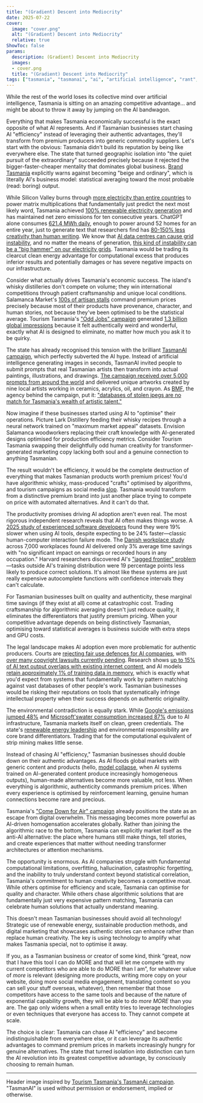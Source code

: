 ```yaml
---
title: "(Gradient) Descent into Mediocrity"
date: 2025-07-22
cover:
  image: "cover.png"
  alt: "(Gradient) Descent into Mediocrity"
  relative: true
ShowToc: false
params:
  description: (Gradient) Descent into Mediocrity 
  images:
  - cover.png
  title: "(Gradient) Descent into Mediocrity"
tags: ["tasmania", "tasmanai", "ai", "artificial intelligence", "rant", "theft"]
---
```


While the rest of the world loses its collective mind over artificial intelligence, Tasmania is sitting on an amazing competitive advantage... and might be about to throw it away by jumping on the AI bandwagon.

Everything that makes Tasmania economically successful is the exact opposite of what AI represents. And if Tasmanian businesses start chasing AI "efficiency" instead of leveraging their authentic advantages, they'll transform from premium producers into generic commodity suppliers. Let's start with the obvious: Tasmania didn't build its reputation by being like everywhere else. The state that turned geographic isolation into "the quiet pursuit of the extraordinary" succeeded precisely because it rejected the bigger-faster-cheaper mentality that dominates global business. [Brand Tasmania](https://tasmanian.com.au/brand-tasmania/) explicitly warns against becoming "beige and ordinary", which is literally AI's business model: statistical averaging toward the most probable (read: boring) output.

While Silicon Valley burns through [more electricity than entire countries](https://www.technologyreview.com/2025/05/20/1116327/ai-energy-usage-climate-footprint-big-tech/) to power matrix multiplications that fundamentally just predict the next most likely word, Tasmania achieved [100% renewable electricity generation](https://www.cg.tas.gov.au/investment_opportunities/sector_opportunities/renewable_energies) and has maintained net zero emissions for ten consecutive years. ChatGPT alone consumes [621.4 MWh daily](https://www.baeldung.com/cs/chatgpt-large-language-models-power-consumption/), enough to power around 52 homes for an entire year, just to generate text that researchers find has [80-150% less creativity than human writing](https://www.science.org/content/article/ai-writing-improving-it-still-can-t-match-human-creativity). We know that [AI data centres can cause grid instability](https://www.bloomberg.com/graphics/2024-ai-data-centers-power-grids/), and no matter the means of generation, [this kind of instability can be a "big hammer" on our electricity grids](https://www.bloomberg.com/graphics/2024-ai-power-home-appliances/). Tasmania would be trading its clearcut clean energy advantage for computational excess that produces inferior results and potentially damages or has severe negative impacts on our infrastructure.

Consider what actually drives Tasmania's economic success. The island's whisky distilleries don't compete on volume; they win international competitions through patient craftsmanship and unique local conditions. Salamanca Market's [100s of artisan stalls](https://www.salamancamarket.com.au/Home) command premium prices precisely because most of their products have provenance, character, and human stories, not because they've been optimised to be the statistical average. Tourism Tasmania's ["Odd Jobs" campaign](https://www.premier.tas.gov.au/latest-news/2024/july/world-goes-wild-for-tasmanias-odd-jobs) generated [1.3 billion global impressions](https://www.examiner.com.au/story/8687667/tourism-tasmanias-quirky-odd-jobs-campaign-reaches-13-billion/) because it felt authentically weird and wonderful, exactly what AI is designed to eliminate, no matter how much you ask it to be quirky.

The state has already recognised this tension with the brilliant [TasmanAI campaign](https://www.discovertasmania.com.au/tasmanai/), which perfectly subverted the AI hype. Instead of artificial intelligence generating images in seconds, TasmanAI invited people to submit prompts that real Tasmanian artists then transform into actual paintings, illustrations, and drawings. [The campaign received over 5,000 prompts from around the world](https://www.tourismtasmania.com.au/news/category/tourism-tasmania/ai-no-match-for-tasmanian-authenticity-introducing-tasmanai/) and delivered unique artworks created by nine local artists working in ceramics, acrylics, oil, and crayon. As [BMF](https://bmf.com.au), the agency behind the campaign, put it: ["databases of stolen jpegs are no match for Tasmania's wealth of artistic talent."](https://www.mi-3.com.au/15-02-2024/tourism-tasmania-unveils-tasmanai-artistic-twist-ai-image-generation)

Now imagine if these businesses started using AI to "optimise" their operations. Picture Lark Distillery feeding their whisky recipes through a neural network trained on "maximum market appeal" datasets. Envision Salamanca woodworkers replacing their craft knowledge with AI-generated designs optimised for production efficiency metrics. Consider Tourism Tasmania swapping their delightfully odd human creativity for transformer-generated marketing copy lacking both soul and a genuine connection to anything Tasmanian.

The result wouldn't be efficiency, it would be the complete destruction of everything that makes Tasmanian products worth premium prices! You'd have algorithmic whisky, mass-produced "crafts" optimised by algorithms, and tourism campaigns as social media [slop](https://en.wikipedia.org/wiki/AI_slop). Tasmania would transform from a distinctive premium brand into just another place trying to compete on price with automated alternatives. And it can't do that.

The productivity promises driving AI adoption aren't even real. The most rigorous independent research reveals that AI often makes things worse. A [2025 study of experienced software developers](https://metr.org/blog/2025-07-10-early-2025-ai-experienced-os-dev-study/) found they were 19% slower when using AI tools, despite expecting to be 24% faster—classic human-computer interaction failure mode. The [Danish workplace study](https://fortune.com/2025/05/18/ai-chatbots-study-impact-earnings-hours-worked-any-occupation/) across 7,000 workplaces found AI delivered only 3% average time savings with "no significant impact on earnings or recorded hours in any occupation." Harvard researchers discovered AI's ["jagged frontier" problem](https://papers.ssrn.com/sol3/papers.cfm?abstract_id=4573321)—tasks outside AI's training distribution were 19 percentage points less likely to produce correct solutions. It's almost like these systems are just really expensive autocomplete functions with confidence intervals they can't calculate.

For Tasmanian businesses built on quality and authenticity, these marginal time savings (if they exist at all) come at catastrophic cost. Trading craftsmanship for algorithmic averaging doesn't just reduce quality, it eliminates the differentiators that justify premium pricing. When your competitive advantage depends on being distinctively Tasmanian, optimising toward statistical averages is business suicide with extra steps and GPU costs.

The legal landscape makes AI adoption even more problematic for authentic producers. Courts are [rejecting fair use defences for AI companies](https://www.ropesgray.com/en/insights/alerts/2025/03/does-training-an-ai-model-using-copyrighted-works-infringe-the-owners-copyright), with [over many copyright lawsuits currently pending](https://www.ropesgray.com/en/insights/alerts/2024/12/an-end-of-year-update-to-the-current-state-of-ai-related-copyright-litigation). Research shows [up to 15% of AI text output overlaps with existing internet content](https://originality.ai/ai-content-in-google-search-results/), and AI models [retain approximately 1% of training data in memory](https://antispoofing.org/memorization-of-training-data-in-language-models/), which is exactly what you'd expect from systems that fundamentally work by pattern matching against vast databases of other people's work. Tasmanian businesses would be risking their reputations on tools that systematically infringe intellectual property when their success depends on authentic originality.

The environmental contradiction is equally stark. While [Google's emissions jumped 48%](https://www.npr.org/2024/07/12/g-s1-9545/ai-brings-soaring-emissions-for-google-and-microsoft-a-major-contributor-to-climate-change) and [Microsoft'swater consumption increased 87%](https://www.bloomberg.com/graphics/2025-ai-impacts-data-centers-water-data/) due to AI infrastructure, Tasmania markets itself on clean, green credentials. The state's [renewable energy leadership](https://www.cg.tas.gov.au/investment_opportunities/sector_opportunities/renewable_energies) and environmental responsibility are core brand differentiators. Trading that for the computational equivalent of strip mining makes little sense.

Instead of chasing AI "efficiency," Tasmanian businesses should double down on their authentic advantages. As AI floods global markets with generic content and products (hello, [model collapse](https://www.nature.com/articles/s41586-024-07566-y), when AI systems trained on AI-generated content produce increasingly homogeneous outputs), human-made alternatives become more valuable, not less. When everything is algorithmic, authenticity commands premium prices. When every experience is optimised by reinforcement learning, genuine human connections become rare and precious.

Tasmania's ["Come Down for Air" campaign](https://campaignbrief.com/tourism-tasmania-launches-new-come-down-for-air-campaign-via-bmf-starcom-and-orchard/) already positions the state as an escape from digital overwhelm. This messaging becomes more powerful as AI-driven homogensation accelerates globally. Rather than joining the algorithmic race to the bottom, Tasmania can explicitly market itself as the anti-AI alternative: the place where humans still make things, tell stories, and create experiences that matter without needing transformer architectures or attention mechanisms.

The opportunity is enormous. As AI companies struggle with fundamental computational limitations, overfitting, hallucination, catastrophic forgetting, and the inability to truly understand context beyond statistical correlation, Tasmania's commitment to human creativity becomes a competitive moat. While others optimise for efficiency and scale, Tasmania can optimise for quality and character. While others chase algorithmic solutions that are fundamentally just very expensive pattern matching, Tasmania can celebrate human solutions that actually understand meaning.

This doesn't mean Tasmanian businesses should avoid all technology! Strategic use of renewable energy, sustainable production methods, and digital marketing that showcases authentic stories can enhance rather than replace human creativity. The key is using technology to amplify what makes Tasmania special, not to optimise it away.

If you, as a Tasmanian business or creator of some kind, think “great, now that I have this tool I can do MORE and that will let me compete with my current competitors who are able to do MORE than I am”, for whatever value of _more_ is relevant (designing more products, writing more copy on your website, doing more social media engagement, translating content so you can sell your stuff overseas, whatever), then remember that those competitors have access to the same tools and because of the nature of exponential capability growth, they will be able to do _more MORE_ than you are. The gap only widens when a small entity tries to leverage technologies or even techniques that everyone has access to. They cannot compete at scale.

The choice is clear: Tasmania can chase AI "efficiency" and become indistinguishable from everywhere else, or it can leverage its authentic advantages to command premium prices in markets increasingly hungry for genuine alternatives. The state that turned isolation into distinction can turn the AI revolution into its greatest competitive advantage, by consciously choosing to remain human.

---

Header image inspired by [Tourism Tasmania's TasmanAi campaign](https://www.discovertasmania.com.au/tasmanai/). "TasmanAI" is used without permission or endorsement, implied or otherwise.